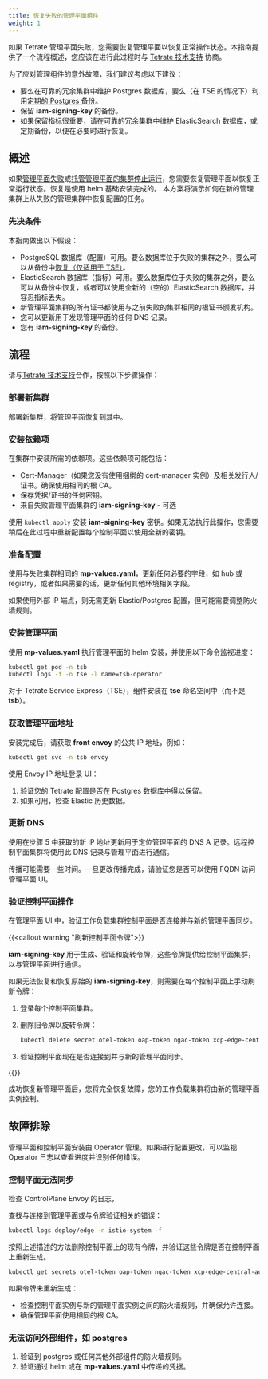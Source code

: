 ```yaml
---
title: 恢复失败的管理平面组件
weight: 1
---
```


如果 Tetrate 管理平面失败，您需要恢复管理平面以恢复正常操作状态。本指南提供了一个流程概述，您应该在进行此过程时与 [Tetrate 技术支持](https://tetrate.io/contact-us/) 协商。

为了应对管理组件的意外故障，我们建议考虑以下建议：

* 要么在可靠的冗余集群中维护 Postgres 数据库，要么（在 TSE 的情况下）利用[定期的 Postgres 备份](http://docs.tetrate.io/service-express/administration/postgres)。
* 保留 **iam-signing-key** 的备份。
* 如果保留指标很重要，请在可靠的冗余集群中维护 ElasticSearch 数据库，或定期备份，以便在必要时进行恢复。

## 概述

如果[管理平面失败](../scenarios)或[托管管理平面的集群停止运行](../scenarios)，您需要恢复管理平面以恢复正常运行状态。恢复是使用 helm 基础安装完成的。
本方案将演示如何在新的管理集群上从失败的管理集群中恢复配置的任务。

### 先决条件

本指南做出以下假设：

* PostgreSQL 数据库（配置）可用。要么数据库位于失败的集群之外，要么可以从备份中[恢复（仅适用于 TSE）](http://docs.tetrate.io/service-express/administration/postgres)。
* ElasticSearch 数据库（指标）可用。要么数据库位于失败的集群之外，要么可以从备份中恢复，或者可以使用全新的（空的）ElasticSearch 数据库，并容忍指标丢失。
* 新管理平面集群的所有证书都使用与之前失败的集群相同的根证书颁发机构。
* 您可以更新用于发现管理平面的任何 DNS 记录。
* 您有 **iam-signing-key** 的备份。

## 流程

请与[Tetrate 技术支持](https://tetrate.io/contact-us/)合作，按照以下步骤操作：

### 部署新集群

部署新集群，将管理平面恢复到其中。

### 安装依赖项

在集群中安装所需的依赖项。这些依赖项可能包括：

* Cert-Manager（如果您没有使用捆绑的 cert-manager 实例）及相关发行人/证书。确保使用相同的根 CA。
* 保存凭据/证书的任何密钥。
* 来自失败管理平面集群的 **iam-signing-key** - 可选

使用 `kubectl apply` 安装 **iam-signing-key** 密钥。如果无法执行此操作，您需要稍后在此过程中重新配置每个控制平面以使用全新的密钥。

### 准备配置

使用与失败集群相同的 **mp-values.yaml**，更新任何必要的字段，如 hub 或 registry，或者如果需要的话，更新任何其他环境相关字段。

如果使用外部 IP 端点，则无需更新 Elastic/Postgres 配置，但可能需要调整防火墙规则。

### 安装管理平面

使用 **mp-values.yaml** 执行管理平面的 helm 安装，并使用以下命令监视进度：

```bash
kubectl get pod -n tsb
kubectl logs -f -n tse -l name=tsb-operator
```

对于 Tetrate Service Express（TSE），组件安装在 **tse** 命名空间中（而不是 **tsb**）。

### 获取管理平面地址

安装完成后，请获取 **front envoy** 的公共 IP 地址，例如：

```bash
kubectl get svc -n tsb envoy
```

使用 Envoy IP 地址登录 UI：

1. 验证您的 Tetrate 配置是否在 Postgres 数据库中得以保留。
2. 如果可用，检查 Elastic 历史数据。

### 更新 DNS

使用在步骤 5 中获取的新 IP 地址更新用于定位管理平面的 DNS A 记录。远程控制平面集群将使用此 DNS 记录与管理平面进行通信。

传播可能需要一些时间。一旦更改传播完成，请验证您是否可以使用 FQDN 访问管理平面 UI。

### 验证控制平面操作

在管理平面 UI 中，验证工作负载集群控制平面是否连接并与新的管理平面同步。

{{<callout warning "刷新控制平面令牌">}}

**iam-signing-key** 用于生成、验证和旋转令牌，这些令牌提供给控制平面集群，以与管理平面进行通信。

如果无法恢复和恢复原始的 **iam-signing-key**，则需要在每个控制平面上手动刷新令牌：

1. 登录每个控制平面集群。
2. 删除旧令牌以旋转令牌：

    ```bash
    kubectl delete secret otel-token oap-token ngac-token xcp-edge-central-auth-token -n istio-system
    ```

1. 验证控制平面现在是否连接到并与新的管理平面同步。

{{</callout>}}

成功恢复新管理平面后，您将完全恢复故障，您的工作负载集群将由新的管理平面实例控制。

## 故障排除

管理平面和控制平面安装由 Operator 管理。如果进行配置更改，可以监视 Operator 日志以查看进度并识别任何错误。

### 控制平面无法同步

检查 ControlPlane Envoy 的日志，

查找与连接到管理平面或与令牌验证相关的错误：

```bash
kubectl logs deploy/edge -n istio-system -f
```

按照上述描述的方法删除控制平面上的现有令牌，并验证这些令牌是否在控制平面上重新生成。

```bash
kubectl get secrets otel-token oap-token ngac-token xcp-edge-central-auth-token -n istio-system
```

如果令牌未重新生成：

* 检查控制平面实例与新的管理平面实例之间的防火墙规则，并确保允许连接。
* 确保管理平面使用相同的根 CA。

### 无法访问外部组件，如 postgres

1. 验证到 postgres 或任何其他外部组件的防火墙规则。
1. 验证通过 helm 或在 **mp-values.yaml** 中传递的凭据。

